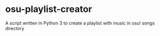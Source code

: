 # osu-playlist-creator
A script written in Python 3 to create a playlist with music in osu! songs directory
